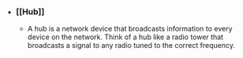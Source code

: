 - ### **[[Hub]]**
	- A hub is a network device that broadcasts information to every device on the network. Think of a hub like a radio tower that broadcasts a signal to any radio tuned to the correct frequency. 